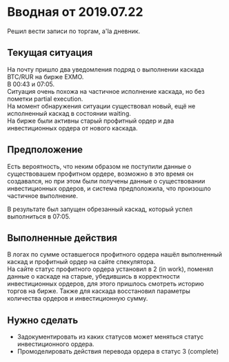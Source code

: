 # Вводная от 2019.07.22
Решил вести записи по торгам, a'la дневник.

## Текущая ситуация
На почту пришло два уведомления подряд о выполнении каскада BTC/RUR на бирже EXMO.  
В 00:43 и 07:05.  
Ситуация очень похожа на частичное исполнение каскада, но без пометки partial execution.  
На момент обнаружения ситуации существовал новый, ещё не исполненный каскад в состоянии waiting.  
На бирже были активны старый профитный ордер и два инвестиционных ордера от нового каскада.

## Предположение
Есть вероятность, что неким образом не поступили данные о существовашем профитном ордере, возможно в это время он создавался, но при этом были получены данные о существовании инвестиционных ордеров, и система предположила, что произошло частичное выполнение.

В результате был запущен обрезанный каскад, который успел выполниться в 07:05.

## Выполненные действия
В логах по сумме оставшегося профитного ордера нашёл выполненный каскад и профитный ордер на сайте спекулятора.  
На сайте статус профитного ордера установил в 2 (in work), поменял данные о каскаде на старые, убедившись в корректности инвестиционных ордеров, для этого пришлось смотреть историю торгов на бирже.  Также для каскада восстановил параметры количества ордеров и инвестиционную сумму.

## Нужно сделать
 * Задокументировать из каких статусов может меняться статус инвестиционного ордера.
 * Промоделировать действия перевода ордера в статус 3 (complete)